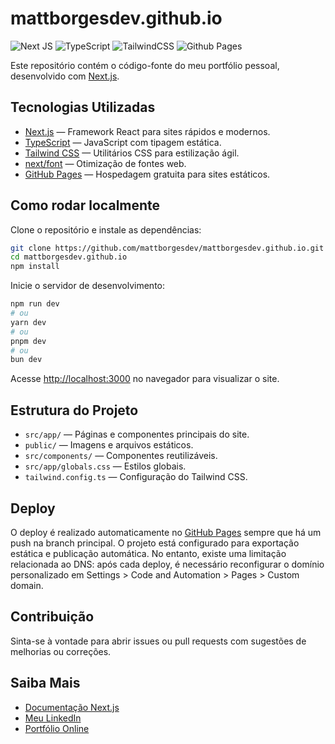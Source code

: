 # mattborgesdev.github.io
![Next JS](https://img.shields.io/badge/Next-black?style=for-the-badge&logo=next.js&logoColor=white)
![TypeScript](https://img.shields.io/badge/typescript-%23007ACC.svg?style=for-the-badge&logo=typescript&logoColor=white)
![TailwindCSS](https://img.shields.io/badge/tailwindcss-%2338B2AC.svg?style=for-the-badge&logo=tailwind-css&logoColor=white)
![Github Pages](https://img.shields.io/badge/github%20pages-121013?style=for-the-badge&logo=github&logoColor=white)

Este repositório contém o código-fonte do meu portfólio pessoal, desenvolvido com [Next.js](https://nextjs.org/).

## Tecnologias Utilizadas

- [Next.js](https://nextjs.org/) — Framework React para sites rápidos e modernos.
- [TypeScript](https://www.typescriptlang.org/) — JavaScript com tipagem estática.
- [Tailwind CSS](https://tailwindcss.com/) — Utilitários CSS para estilização ágil.
- [next/font](https://nextjs.org/docs/basic-features/font-optimization) — Otimização de fontes web.
- [GitHub Pages](https://pages.github.com/) — Hospedagem gratuita para sites estáticos.

## Como rodar localmente

Clone o repositório e instale as dependências:

```bash
git clone https://github.com/mattborgesdev/mattborgesdev.github.io.git
cd mattborgesdev.github.io
npm install
```

Inicie o servidor de desenvolvimento:

```bash
npm run dev
# ou
yarn dev
# ou
pnpm dev
# ou
bun dev
```

Acesse [http://localhost:3000](http://localhost:3000) no navegador para visualizar o site.

## Estrutura do Projeto

- `src/app/` — Páginas e componentes principais do site.
- `public/` — Imagens e arquivos estáticos.
- `src/components/` — Componentes reutilizáveis.
- `src/app/globals.css` — Estilos globais.
- `tailwind.config.ts` — Configuração do Tailwind CSS.

## Deploy

O deploy é realizado automaticamente no [GitHub Pages](https://pages.github.com/) sempre que há um push na branch principal. O projeto está configurado para exportação estática e publicação automática. No entanto, existe uma limitação relacionada ao DNS: após cada deploy, é necessário reconfigurar o domínio personalizado em Settings > Code and Automation > Pages > Custom domain.

## Contribuição

Sinta-se à vontade para abrir issues ou pull requests com sugestões de melhorias ou correções.

## Saiba Mais

- [Documentação Next.js](https://nextjs.org/docs)
- [Meu LinkedIn](https://www.linkedin.com/in/mattborgesdev/)
- [Portfólio Online](https://mattborgesdev.github.io/)
